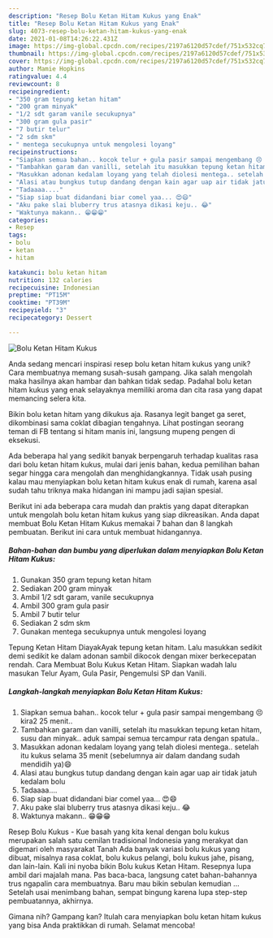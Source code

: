 ```yaml
---
description: "Resep Bolu Ketan Hitam Kukus yang Enak"
title: "Resep Bolu Ketan Hitam Kukus yang Enak"
slug: 4073-resep-bolu-ketan-hitam-kukus-yang-enak
date: 2021-01-08T14:26:22.431Z
image: https://img-global.cpcdn.com/recipes/2197a6120d57cdef/751x532cq70/bolu-ketan-hitam-kukus-foto-resep-utama.jpg
thumbnail: https://img-global.cpcdn.com/recipes/2197a6120d57cdef/751x532cq70/bolu-ketan-hitam-kukus-foto-resep-utama.jpg
cover: https://img-global.cpcdn.com/recipes/2197a6120d57cdef/751x532cq70/bolu-ketan-hitam-kukus-foto-resep-utama.jpg
author: Mamie Hopkins
ratingvalue: 4.4
reviewcount: 8
recipeingredient:
- "350 gram tepung ketan hitam"
- "200 gram minyak"
- "1/2 sdt garam vanile secukupnya"
- "300 gram gula pasir"
- "7 butir telur"
- "2 sdm skm"
- " mentega secukupnya untuk mengolesi loyang"
recipeinstructions:
- "Siapkan semua bahan.. kocok telur + gula pasir sampai mengembang 😣 kira2 25 menit.."
- "Tambahkan garam dan vanilli, setelah itu masukkan tepung ketan hitam, susu dan minyak.. aduk sampai semua tercampur rata dengan spatula.."
- "Masukkan adonan kedalam loyang yang telah diolesi mentega.. setelah itu kukus selama 35 menit (sebelumnya air dalam dandang sudah mendidih ya)😄"
- "Alasi atau bungkus tutup dandang dengan kain agar uap air tidak jatuh kedalam bolu"
- "Tadaaaa...."
- "Siap siap buat didandani biar comel yaa... 😍😄"
- "Aku pake slai bluberry trus atasnya dikasi keju.. 😂"
- "Waktunya makann.. 😁😁😁"
categories:
- Resep
tags:
- bolu
- ketan
- hitam

katakunci: bolu ketan hitam 
nutrition: 132 calories
recipecuisine: Indonesian
preptime: "PT15M"
cooktime: "PT39M"
recipeyield: "3"
recipecategory: Dessert

---
```



![Bolu Ketan Hitam Kukus](https://img-global.cpcdn.com/recipes/2197a6120d57cdef/751x532cq70/bolu-ketan-hitam-kukus-foto-resep-utama.jpg)

Anda sedang mencari inspirasi resep bolu ketan hitam kukus yang unik? Cara membuatnya memang susah-susah gampang. Jika salah mengolah maka hasilnya akan hambar dan bahkan tidak sedap. Padahal bolu ketan hitam kukus yang enak selayaknya memiliki aroma dan cita rasa yang dapat memancing selera kita.

Bikin bolu ketan hitam yang dikukus aja. Rasanya legit banget ga seret, dikombinasi sama coklat dibagian tengahnya. Lihat postingan seorang teman di FB tentang si hitam manis ini, langsung mupeng pengen di eksekusi.

Ada beberapa hal yang sedikit banyak berpengaruh terhadap kualitas rasa dari bolu ketan hitam kukus, mulai dari jenis bahan, kedua pemilihan bahan segar hingga cara mengolah dan menghidangkannya. Tidak usah pusing kalau mau menyiapkan bolu ketan hitam kukus enak di rumah, karena asal sudah tahu triknya maka hidangan ini mampu jadi sajian spesial.


Berikut ini ada beberapa cara mudah dan praktis yang dapat diterapkan untuk mengolah bolu ketan hitam kukus yang siap dikreasikan. Anda dapat membuat Bolu Ketan Hitam Kukus memakai 7 bahan dan 8 langkah pembuatan. Berikut ini cara untuk membuat hidangannya.

<!--inarticleads1-->

##### Bahan-bahan dan bumbu yang diperlukan dalam menyiapkan Bolu Ketan Hitam Kukus:

1. Gunakan 350 gram tepung ketan hitam
1. Sediakan 200 gram minyak
1. Ambil 1/2 sdt garam, vanile secukupnya
1. Ambil 300 gram gula pasir
1. Ambil 7 butir telur
1. Sediakan 2 sdm skm
1. Gunakan  mentega secukupnya untuk mengolesi loyang


Tepung Ketan Hitam DiayakAyak tepung ketan hitam. Lalu masukkan sedikit demi sedikit ke dalam adonan sambil dikocok dengan mixer berkecepatan rendah. Cara Membuat Bolu Kukus Ketan Hitam. Siapkan wadah lalu masukan Telur Ayam, Gula Pasir, Pengemulsi SP dan Vanili. 

<!--inarticleads2-->

##### Langkah-langkah menyiapkan Bolu Ketan Hitam Kukus:

1. Siapkan semua bahan.. kocok telur + gula pasir sampai mengembang 😣 kira2 25 menit..
1. Tambahkan garam dan vanilli, setelah itu masukkan tepung ketan hitam, susu dan minyak.. aduk sampai semua tercampur rata dengan spatula..
1. Masukkan adonan kedalam loyang yang telah diolesi mentega.. setelah itu kukus selama 35 menit (sebelumnya air dalam dandang sudah mendidih ya)😄
1. Alasi atau bungkus tutup dandang dengan kain agar uap air tidak jatuh kedalam bolu
1. Tadaaaa....
1. Siap siap buat didandani biar comel yaa... 😍😄
1. Aku pake slai bluberry trus atasnya dikasi keju.. 😂
1. Waktunya makann.. 😁😁😁


Resep Bolu Kukus - Kue basah yang kita kenal dengan bolu kukus merupakan salah satu cemilan tradisional Indonesia yang merakyat dan digemari oleh masyarakat Tanah Ada banyak variasi bolu kukus yang dibuat, misalnya rasa coklat, bolu kukus pelangi, bolu kukus jahe, pisang, dan lain-lain. Kali ini nyoba bikin Bolu kukus Ketan Hitam. Resepnya lupa ambil dari majalah mana. Pas baca-baca, langsung catet bahan-bahannya trus ngapalin cara membuatnya. Baru mau bikin sebulan kemudian … Setelah usai menimbang bahan, sempat bingung karena lupa step-step pembuatannya, akhirnya. 

Gimana nih? Gampang kan? Itulah cara menyiapkan bolu ketan hitam kukus yang bisa Anda praktikkan di rumah. Selamat mencoba!
